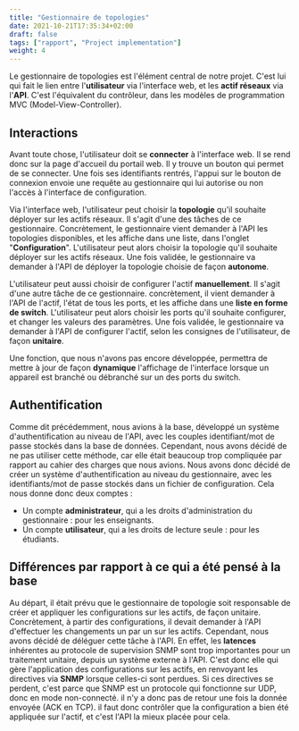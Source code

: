 ```yaml
---
title: "Gestionnaire de topologies"
date: 2021-10-21T17:35:34+02:00
draft: false
tags: ["rapport", "Project implementation"]
weight: 4
---
```


Le gestionnaire de topologies est l'élément central de notre projet. C'est lui qui fait le lien entre l'**utilisateur** via l'interface web, et les **actif réseaux** via l'**API**. C'est l'équivalent du contrôleur, dans les modèles de programmation MVC (Model-View-Controller).

## Interactions

Avant toute chose, l'utilisateur doit se **connecter** à l'interface web. Il se rend donc sur la page d'accueil du portail web. Il y trouve un bouton qui permet de se connecter. Une fois ses identifiants rentrés, l'appui sur le bouton de connexion envoie une requête au gestionnaire qui lui autorise ou non l'accès à l'interface de configuration.

Via l'interface web, l'utilisateur peut choisir la **topologie** qu'il souhaite déployer sur les actifs réseaux. Il s'agit d'une des tâches de ce gestionnaire. Concrètement, le gestionnaire vient demander à l'API les topologies disponibles, et les affiche dans une liste, dans l'onglet "**Configuration**". L'utilisateur peut alors choisir la topologie qu'il souhaite déployer sur les actifs réseaux. Une fois validée, le gestionnaire va demander à l'API de déployer la topologie choisie de façon **autonome**.

L'utilisateur peut aussi choisir de configurer l'actif **manuellement**. Il s'agit d'une autre tâche de ce gestionnaire. concrètement, il vient demander à l'API de l'actif, l'état de tous les ports, et les affiche dans une __liste en forme de switch__. L'utilisateur peut alors choisir les ports qu'il souhaite configurer, et changer les valeurs des paramètres. Une fois validée, le gestionnaire va demander à l'API de configurer l'actif, selon les consignes de l'utilisateur, de façon **unitaire**.

Une fonction, que nous n'avons pas encore développée, permettra de mettre à jour de façon **dynamique** l'affichage de l'interface lorsque un appareil est branché ou débranché sur un des ports du switch.

## Authentification

Comme dit précédemment, nous avions à la base, développé un système d'authentification au niveau de l'API, avec les couples identifiant/mot de passe stockés dans la base de données. Cependant, nous avons décidé de ne pas utiliser cette méthode, car elle était beaucoup trop compliquée par rapport au cahier des charges que nous avions. Nous avons donc décidé de créer un système d'authentification au niveau du gestionnaire, avec les identifiants/mot de passe stockés dans un fichier de configuration.
Cela nous donne donc deux comptes :
- Un compte **administrateur**, qui a les droits d'administration du gestionnaire : pour les enseignants.
- Un compte **utilisateur**, qui a les droits de lecture seule : pour les étudiants.

## Différences par rapport à ce qui a été pensé à la base

Au départ, il était prévu que le gestionnaire de topologie soit responsable de créer et appliquer les configurations sur les actifs, de façon unitaire. Concrètement, à partir des configurations, il devait demander à l'API d'effectuer les changements un par un sur les actifs. Cependant, nous avons décidé de déléguer cette tâche à l'API. En effet, les **latences** inhérentes au protocole de supervision SNMP sont trop importantes pour un traitement unitaire, depuis un système externe à l'API. C'est donc elle qui gère l'application des configurations sur les actifs, en renvoyant les directives via **SNMP** lorsque celles-ci sont perdues. Si ces directives se perdent, c'est parce que SNMP est un protocole qui fonctionne sur UDP, donc en mode non-connecté. il n'y a donc pas de retour une fois la donnée envoyée (ACK en TCP). il faut donc contrôler que la configuration a bien été appliquée sur l'actif, et c'est l'API la mieux placée pour cela.